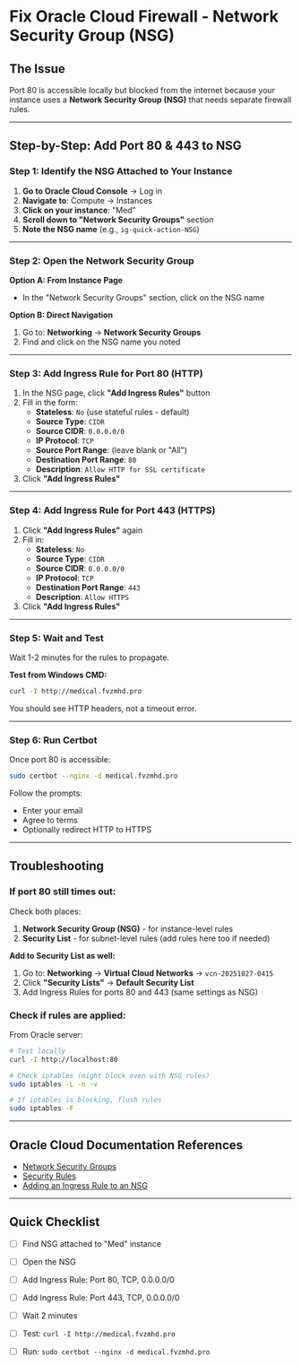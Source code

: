 # Fix Oracle Cloud Firewall - Network Security Group (NSG)

## The Issue
Port 80 is accessible locally but blocked from the internet because your instance uses a **Network Security Group (NSG)** that needs separate firewall rules.

---

## Step-by-Step: Add Port 80 & 443 to NSG

### Step 1: Identify the NSG Attached to Your Instance

1. **Go to Oracle Cloud Console** → Log in
2. **Navigate to**: Compute → Instances
3. **Click on your instance**: "Med"
4. **Scroll down to "Network Security Groups"** section
5. **Note the NSG name** (e.g., `ig-quick-action-NSG`)

---

### Step 2: Open the Network Security Group

**Option A: From Instance Page**
- In the "Network Security Groups" section, click on the NSG name

**Option B: Direct Navigation**
1. Go to: **Networking** → **Network Security Groups**
2. Find and click on the NSG name you noted

---

### Step 3: Add Ingress Rule for Port 80 (HTTP)

1. In the NSG page, click **"Add Ingress Rules"** button
2. Fill in the form:
   - **Stateless**: `No` (use stateful rules - default)
   - **Source Type**: `CIDR`
   - **Source CIDR**: `0.0.0.0/0`
   - **IP Protocol**: `TCP`
   - **Source Port Range**: (leave blank or "All")
   - **Destination Port Range**: `80`
   - **Description**: `Allow HTTP for SSL certificate`
3. Click **"Add Ingress Rules"**

---

### Step 4: Add Ingress Rule for Port 443 (HTTPS)

1. Click **"Add Ingress Rules"** again
2. Fill in:
   - **Stateless**: `No`
   - **Source Type**: `CIDR`
   - **Source CIDR**: `0.0.0.0/0`
   - **IP Protocol**: `TCP`
   - **Destination Port Range**: `443`
   - **Description**: `Allow HTTPS`
3. Click **"Add Ingress Rules"**

---

### Step 5: Wait and Test

Wait 1-2 minutes for the rules to propagate.

**Test from Windows CMD:**
```bash
curl -I http://medical.fvzmhd.pro
```

You should see HTTP headers, not a timeout error.

---

### Step 6: Run Certbot

Once port 80 is accessible:

```bash
sudo certbot --nginx -d medical.fvzmhd.pro
```

Follow the prompts:
- Enter your email
- Agree to terms
- Optionally redirect HTTP to HTTPS

---

## Troubleshooting

### If port 80 still times out:

Check both places:
1. **Network Security Group (NSG)** - for instance-level rules
2. **Security List** - for subnet-level rules (add rules here too if needed)

**Add to Security List as well:**
1. Go to: **Networking** → **Virtual Cloud Networks** → `vcn-20251027-0415`
2. Click **"Security Lists"** → **Default Security List**
3. Add Ingress Rules for ports 80 and 443 (same settings as NSG)

### Check if rules are applied:

From Oracle server:
```bash
# Test locally
curl -I http://localhost:80

# Check iptables (might block even with NSG rules)
sudo iptables -L -n -v

# If iptables is blocking, flush rules
sudo iptables -F
```

---

## Oracle Cloud Documentation References

- [Network Security Groups](https://docs.oracle.com/iaas/Content/Network/Concepts/networksecuritygroups.htm)
- [Security Rules](https://docs.oracle.com/iaas/Content/Network/Concepts/securityrules.htm)
- [Adding an Ingress Rule to an NSG](https://docs.oracle.com/en-us/iaas/Content/Network/Tasks/managingNSGs.htm#Creating_Inbound_Rules)

---

## Quick Checklist

- [ ] Find NSG attached to "Med" instance
- [ ] Open the NSG
- [ ] Add Ingress Rule: Port 80, TCP, 0.0.0.0/0
- [ ] Add Ingress Rule: Port 443, TCP, 0.0.0.0/0
- [ ] Wait 2 minutes
- [ ] Test: `curl -I http://medical.fvzmhd.pro`
- [ ] Run: `sudo certbot --nginx -d medical.fvzmhd.pro`

